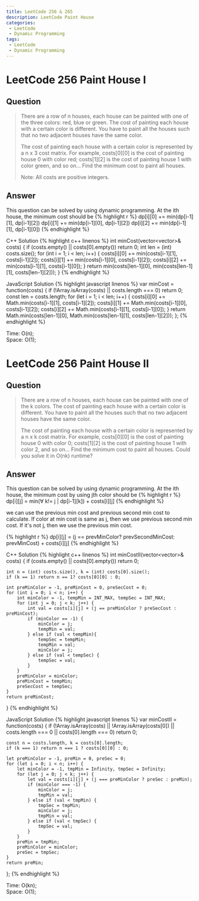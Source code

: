 ```yaml
---
title: LeetCode 256 & 265
description: LeetCode Paint House
categories:
 - LeetCode
 - Dynamic Programming
tags:
 - LeetCode
 - Dynamic Programming
---
```


# LeetCode 256 Paint House I

## Question
>There are a row of n houses, each house can be painted with one of the three colors: red, blue or green. The cost of painting each house with a certain color is different. You have to paint all the houses such that no two adjacent houses have the same color.
>
>The cost of painting each house with a certain color is represented by a n x 3 cost matrix. For example, costs[0][0] is the cost of painting house 0 with color red; costs[1][2] is the cost of painting house 1 with color green, and so on... Find the minimum cost to paint all houses.
>
>Note:
>All costs are positive integers.

## Answer

This question can be solved by using dynamic programming. At the ith house, the minimum cost should be
{% highlight r %}
 dp[i][0] += min(dp[i-1][1], dp[i-1][2]) 
 dp[i][1] += min(dp[i-1][0], dp[i-1][2]) 
 dp[i][2] += min(dp[i-1][1], dp[i-1][0]) 
{% endhighlight %}

C++ Solution
{% highlight c++ linenos %}
int minCost(vector<vector<int>>& costs) {
    if (costs.empty() || costs[0].empty()) return 0;
    int len = (int) costs.size();
    for (int i = 1; i < len; i++) {
        costs[i][0] += min(costs[i-1][1], costs[i-1][2]);
        costs[i][1] += min(costs[i-1][0], costs[i-1][2]);
        costs[i][2] += min(costs[i-1][1], costs[i-1][0]);
    }
    return min(costs[len-1][0], min(costs[len-1][1], costs[len-1][2]));
}
{% endhighlight %}

JavaScript Solution
{% highlight javascript linenos %}
var minCost = function(costs) {
    if (!Array.isArray(costs) || costs.length === 0) return 0;
    const len = costs.length;
    for (let i = 1; i < len; i++) {
        costs[i][0] += Math.min(costs[i-1][1], costs[i-1][2]);
        costs[i][1] += Math.min(costs[i-1][0], costs[i-1][2]);
        costs[i][2] += Math.min(costs[i-1][1], costs[i-1][0]);
    }
    return Math.min(costs[len-1][0], Math.min(costs[len-1][1], costs[len-1][2]));
};
{% endhighlight %}

Time: O(n); <br />Space: O(1);


# LeetCode 256 Paint House II

## Question
>There are a row of n houses, each house can be painted with one of the k colors. The cost of painting each house with a certain color is different. You have to paint all the houses such that no two adjacent houses have the same color.
>
>The cost of painting each house with a certain color is represented by a n x k cost matrix. For example, costs[0][0] is the cost of painting house 0 with color 0; costs[1][2] is the cost of painting house 1 with color 2, and so on... Find the minimum cost to paint all houses.
>Could you solve it in O(nk) runtime?

## Answer

This question can be solved by using dynamic programming. At the ith house, the minimum cost by using jth color should be
{% highlight r %}
dp[i][j] = min(∀ k!= j | dp[i-1][k]) + costs[i][j]
{% endhighlight %}

we can use the previous min cost and previous second min cost to calculate. If color at min cost is same as j, then we use previous second min cost. If it's not j, then we use the previous min cost.

{% highlight r %}
dp[i][j] = (j == prevMinColor? prevSecondMinCost: prevMinCost) + costs[i][j]
{% endhighlight %}

C++ Solution
{% highlight c++ linenos %}
int minCostII(vector<vector<int>>& costs) {
    if (costs.empty() || costs[0].empty()) return 0;

    int n = (int) costs.size(), k = (int) costs[0].size();
    if (k == 1) return n == 1? costs[0][0] : 0;

    int preMinColor = -1, preMinCost = 0, preSecCost = 0;
    for (int i = 0; i < n; i++) {
        int minColor = -1, tempMin = INT_MAX, tempSec = INT_MAX;
        for (int j = 0; j < k; j++) {
            int val = costs[i][j] + (j == preMinColor ? preSecCost : preMinCost);
            if (minColor == -1) {
                minColor = j;
                tempMin = val;
            } else if (val < tempMin){
                tempSec = tempMin;
                tempMin = val;
                minColor = j;
            } else if (val < tempSec) {
                tempSec = val;
            }
        }
        preMinColor = minColor;
        preMinCost = tempMin;
        preSecCost = tempSec;
    }
    return preMinCost;
}
{% endhighlight %}

JavaScript Solution
{% highlight javascript linenos %}
var minCostII = function(costs) {
    if (!Array.isArray(costs) || !Array.isArray(costs[0]) || costs.length === 0 || costs[0].length === 0) return 0;
    
    const n = costs.length, k = costs[0].length;
    if (k === 1) return n === 1 ? costs[0][0] : 0;
    
    let preMinColor = -1, preMin = 0, preSec = 0;
    for (let i = 0; i < n; i++) {
        let minColor = -1, tmpMin = Infinity, tmpSec = Infinity;
        for (let j = 0; j < k; j++) {
            let val = costs[i][j] + (j === preMinColor ? preSec : preMin);
            if (minColor === -1) {
                minColor = j;
                tmpMin = val;
            } else if (val < tmpMin) {
                tmpSec = tmpMin;
                minColor = j;
                tmpMin = val;
            } else if (val < tmpSec) {
                tmpSec = val;
            }
        }
        preMin = tmpMin;
        preMinColor = minColor;
        preSec = tmpSec;
    }
    return preMin;
};
{% endhighlight %}

Time: O(kn); <br />Space: O(1);


